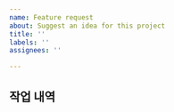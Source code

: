 ```yaml
---
name: Feature request
about: Suggest an idea for this project
title: ''
labels: ''
assignees: ''

---
```


## 작업 내역
